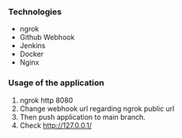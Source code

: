 ### Technologies
- ngrok
- Github Webhook
- Jenkins
- Docker
- Nginx

### Usage of the application
1. ngrok http 8080
2. Change webhook url regarding ngrok public url
3. Then push application to main branch.
4. Check http://127.0.0.1/
